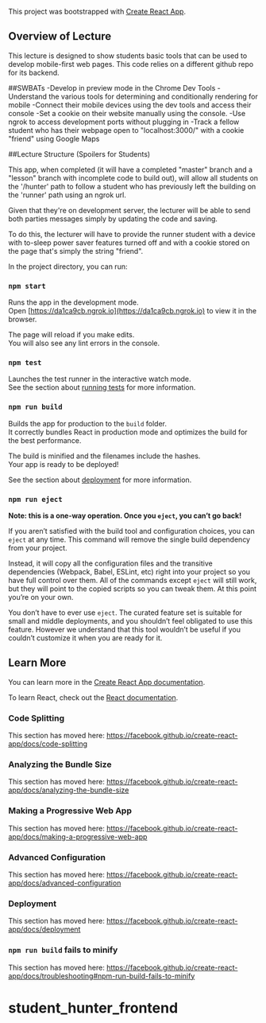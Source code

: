 This project was bootstrapped with [Create React App](https://github.com/facebook/create-react-app).

## Overview of Lecture

This lecture is designed to show students basic tools that can be used to develop mobile-first web pages. This code relies on a different github repo for its backend.

##SWBATs
-Develop in preview mode in the Chrome Dev Tools
-Understand the various tools for determining and conditionally rendering for mobile
-Connect their mobile devices using the dev tools and access their console
-Set a cookie on their website manually using the console.
-Use ngrok to access development ports without plugging in
-Track a fellow student who has their webpage open to "localhost:3000/" with a cookie "friend" using Google Maps


##Lecture Structure (Spoilers for Students)

This app, when completed (it will have a completed "master" branch and a "lesson" branch with incomplete code to build out), will allow all students on the '/hunter' path to follow a student who has previously left the building on the 'runner' path using an ngrok url. 

Given that they're on development server, the lecturer will be able to send both parties messages simply by updating the code and saving.

To do this, the lecturer will have to provide the runner student with a device with to-sleep power saver features turned off and with a cookie stored on the page that's simply the string "friend".

In the project directory, you can run:

### `npm start`

Runs the app in the development mode.<br>
Open [https://da1ca9cb.ngrok.io](https://da1ca9cb.ngrok.io) to view it in the browser.

The page will reload if you make edits.<br>
You will also see any lint errors in the console.

### `npm test`

Launches the test runner in the interactive watch mode.<br>
See the section about [running tests](https://facebook.github.io/create-react-app/docs/running-tests) for more information.

### `npm run build`

Builds the app for production to the `build` folder.<br>
It correctly bundles React in production mode and optimizes the build for the best performance.

The build is minified and the filenames include the hashes.<br>
Your app is ready to be deployed!

See the section about [deployment](https://facebook.github.io/create-react-app/docs/deployment) for more information.

### `npm run eject`

**Note: this is a one-way operation. Once you `eject`, you can’t go back!**

If you aren’t satisfied with the build tool and configuration choices, you can `eject` at any time. This command will remove the single build dependency from your project.

Instead, it will copy all the configuration files and the transitive dependencies (Webpack, Babel, ESLint, etc) right into your project so you have full control over them. All of the commands except `eject` will still work, but they will point to the copied scripts so you can tweak them. At this point you’re on your own.

You don’t have to ever use `eject`. The curated feature set is suitable for small and middle deployments, and you shouldn’t feel obligated to use this feature. However we understand that this tool wouldn’t be useful if you couldn’t customize it when you are ready for it.

## Learn More

You can learn more in the [Create React App documentation](https://facebook.github.io/create-react-app/docs/getting-started).

To learn React, check out the [React documentation](https://reactjs.org/).

### Code Splitting

This section has moved here: https://facebook.github.io/create-react-app/docs/code-splitting

### Analyzing the Bundle Size

This section has moved here: https://facebook.github.io/create-react-app/docs/analyzing-the-bundle-size

### Making a Progressive Web App

This section has moved here: https://facebook.github.io/create-react-app/docs/making-a-progressive-web-app

### Advanced Configuration

This section has moved here: https://facebook.github.io/create-react-app/docs/advanced-configuration

### Deployment

This section has moved here: https://facebook.github.io/create-react-app/docs/deployment

### `npm run build` fails to minify

This section has moved here: https://facebook.github.io/create-react-app/docs/troubleshooting#npm-run-build-fails-to-minify
# student_hunter_frontend
